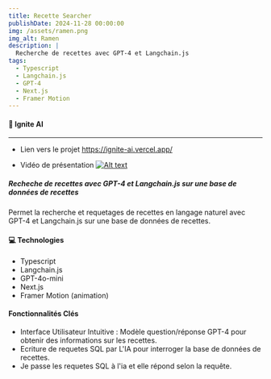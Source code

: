 ```yaml
---
title: Recette Searcher
publishDate: 2024-11-28 00:00:00
img: /assets/ramen.png
img_alt: Ramen
description: |
  Recherche de recettes avec GPT-4 et Langchain.js
tags:
  - Typescript
  - Langchain.js
  - GPT-4
  - Next.js
  - Framer Motion
---
```


#### 🤖 Ignite AI

---

- Lien vers le projet
  <https://ignite-ai.vercel.app/>

- Vidéo de présentation
  [![Alt text](https://img.youtube.com/vi/N3mwbFSg8DM/hqdefault.jpg)](https://www.youtube.com/watch?v=N3mwbFSg8DM)

##### Recheche de recettes avec GPT-4 et Langchain.js sur une base de données de recettes

Permet la recherche et requetages de recettes en langage naturel avec GPT-4 et Langchain.js sur une base de données de recettes.

#### 💻 Technologies

- Typescript
- Langchain.js
- GPT-4o-mini
- Next.js
- Framer Motion (animation)

#### Fonctionnalités Clés

- Interface Utilisateur Intuitive : Modèle question/réponse GPT-4 pour obtenir des informations sur les recettes.
- Ecriture de requetes SQL par L'IA pour interroger la base de données de recettes.
- Je passe les requetes SQL à l'ia et elle répond selon la requête.

